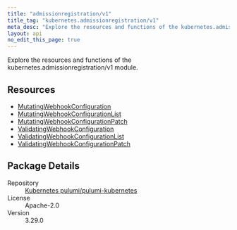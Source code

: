 ```yaml
---
title: "admissionregistration/v1"
title_tag: "kubernetes.admissionregistration/v1"
meta_desc: "Explore the resources and functions of the kubernetes.admissionregistration/v1 module."
layout: api
no_edit_this_page: true
---
```


<!-- WARNING: this file was generated by Pulumi Docs Generator. -->
<!-- Do not edit by hand unless you're certain you know what you are doing! -->

Explore the resources and functions of the kubernetes.admissionregistration/v1 module.

<h2 id="resources">Resources</h2>
<ul class="api">
    <li><a href="mutatingwebhookconfiguration/" title="MutatingWebhookConfiguration"><span class="api-symbol api-symbol--resource"></span>MutatingWebhookConfiguration</a></li>
    <li><a href="mutatingwebhookconfigurationlist/" title="MutatingWebhookConfigurationList"><span class="api-symbol api-symbol--resource"></span>MutatingWebhookConfigurationList</a></li>
    <li><a href="mutatingwebhookconfigurationpatch/" title="MutatingWebhookConfigurationPatch"><span class="api-symbol api-symbol--resource"></span>MutatingWebhookConfigurationPatch</a></li>
    <li><a href="validatingwebhookconfiguration/" title="ValidatingWebhookConfiguration"><span class="api-symbol api-symbol--resource"></span>ValidatingWebhookConfiguration</a></li>
    <li><a href="validatingwebhookconfigurationlist/" title="ValidatingWebhookConfigurationList"><span class="api-symbol api-symbol--resource"></span>ValidatingWebhookConfigurationList</a></li>
    <li><a href="validatingwebhookconfigurationpatch/" title="ValidatingWebhookConfigurationPatch"><span class="api-symbol api-symbol--resource"></span>ValidatingWebhookConfigurationPatch</a></li>
</ul>

<h2 id="package-details">Package Details</h2>
<dl class="package-details">
	<dt>Repository</dt>
	<dd><a href="https://github.com/pulumi/pulumi-kubernetes">Kubernetes pulumi/pulumi-kubernetes</a></dd>
	<dt>License</dt>
	<dd>Apache-2.0</dd>
	<dt>Version</dt>
	<dd>3.29.0</dd>
</dl>


